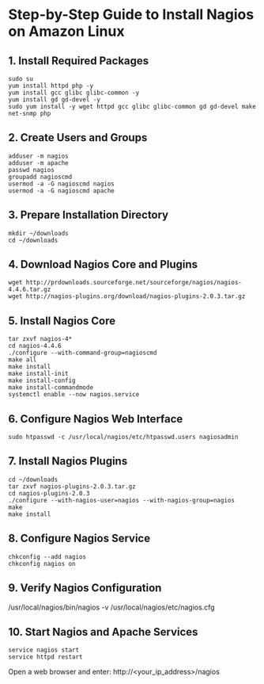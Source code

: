 # Step-by-Step Guide to Install Nagios on Amazon Linux

## 1. Install Required Packages

    sudo su
    yum install httpd php -y
    yum install gcc glibc glibc-common -y
    yum install gd gd-devel -y
    sudo yum install -y wget httpd gcc glibc glibc-common gd gd-devel make net-snmp php

## 2. Create Users and Groups

    adduser -m nagios
    adduser -m apache
    passwd nagios
    groupadd nagioscmd
    usermod -a -G nagioscmd nagios
    usermod -a -G nagioscmd apache

## 3. Prepare Installation Directory

    mkdir ~/downloads
    cd ~/downloads

## 4. Download Nagios Core and Plugins

    wget http://prdownloads.sourceforge.net/sourceforge/nagios/nagios-4.4.6.tar.gz
    wget http://nagios-plugins.org/download/nagios-plugins-2.0.3.tar.gz

## 5. Install Nagios Core

    tar zxvf nagios-4*
    cd nagios-4.4.6
    ./configure --with-command-group=nagioscmd
    make all
    make install
    make install-init
    make install-config
    make install-commandmode
    systemctl enable --now nagios.service

## 6. Configure Nagios Web Interface

    sudo htpasswd -c /usr/local/nagios/etc/htpasswd.users nagiosadmin

## 7. Install Nagios Plugins

    cd ~/downloads
    tar zxvf nagios-plugins-2.0.3.tar.gz
    cd nagios-plugins-2.0.3
    ./configure --with-nagios-user=nagios --with-nagios-group=nagios
    make
    make install


## 8. Configure Nagios Service

    chkconfig --add nagios
    chkconfig nagios on

 ## 9. Verify Nagios Configuration

 /usr/local/nagios/bin/nagios -v /usr/local/nagios/etc/nagios.cfg

## 10. Start Nagios and Apache Services
    service nagios start
    service httpd restart


Open a web browser and enter: http://<your_ip_address>/nagios
